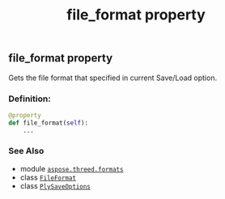 ﻿---
title: file_format property
second_title: Aspose.3D for Python via .NET API References
description: 
type: docs
weight: 70
url: /python-net/aspose.threed.formats/plysaveoptions/file_format/
is_root: false
---

## file_format property


Gets the file format that specified in current Save/Load option.
### Definition:
```python
@property
def file_format(self):
    ...
```

### See Also
* module [`aspose.threed.formats`](../../)
* class [`FileFormat`](/3d/python-net/aspose.threed/fileformat)
* class [`PlySaveOptions`](/3d/python-net/aspose.threed.formats/plysaveoptions)

